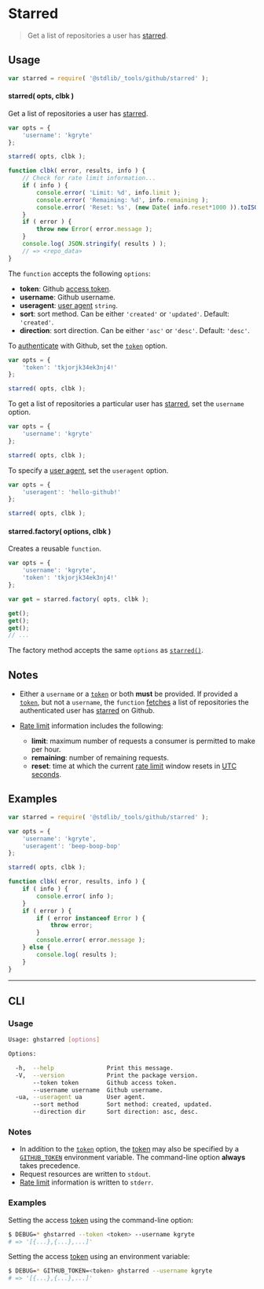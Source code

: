 <!--

@license Apache-2.0

Copyright (c) 2021 The Stdlib Authors.

Licensed under the Apache License, Version 2.0 (the "License");
you may not use this file except in compliance with the License.
You may obtain a copy of the License at

   http://www.apache.org/licenses/LICENSE-2.0

Unless required by applicable law or agreed to in writing, software
distributed under the License is distributed on an "AS IS" BASIS,
WITHOUT WARRANTIES OR CONDITIONS OF ANY KIND, either express or implied.
See the License for the specific language governing permissions and
limitations under the License.

-->

# Starred

> Get a list of repositories a user has [starred][github-starred].

<!-- Section to include introductory text. Make sure to keep an empty line after the intro `section` element and another before the `/section` close. -->

<section class="intro">

</section>

<!-- /.intro -->

<!-- Package usage documentation. -->

<section class="usage">

## Usage

```javascript
var starred = require( '@stdlib/_tools/github/starred' );
```

<a name="starred"></a>

#### starred( opts, clbk )

Get a list of repositories a user has [starred][github-starred].

<!-- run-disable -->

```javascript
var opts = {
    'username': 'kgryte'
};

starred( opts, clbk );

function clbk( error, results, info ) {
    // Check for rate limit information...
    if ( info ) {
        console.error( 'Limit: %d', info.limit );
        console.error( 'Remaining: %d', info.remaining );
        console.error( 'Reset: %s', (new Date( info.reset*1000 )).toISOString() );
    }
    if ( error ) {
        throw new Error( error.message );
    }
    console.log( JSON.stringify( results ) );
    // => <repo_data>
}
```

The `function` accepts the following `options`:

-   **token**: Github [access token][github-token].
-   **username**: Github username.
-   **useragent**: [user agent][github-user-agent] `string`.
-   **sort**: sort method. Can be either `'created'` or `'updated'`. Default: `'created'`.
-   **direction**: sort direction. Can be either `'asc'` or `'desc'`. Default: `'desc'`.

To [authenticate][github-oauth2] with Github, set the [`token`][github-token] option.

<!-- run-disable -->

```javascript
var opts = {
    'token': 'tkjorjk34ek3nj4!'
};

starred( opts, clbk );
```

To get a list of repositories a particular user has [starred][github-starred], set the `username` option.

<!-- run-disable -->

```javascript
var opts = {
    'username': 'kgryte'
};

starred( opts, clbk );
```

To specify a [user agent][github-user-agent], set the `useragent` option.

<!-- run-disable -->

```javascript
var opts = {
    'useragent': 'hello-github!'
};

starred( opts, clbk );
```

#### starred.factory( options, clbk )

Creates a reusable `function`.

<!-- run-disable -->

```javascript
var opts = {
    'username': 'kgryte',
    'token': 'tkjorjk34ek3nj4!'
};

var get = starred.factory( opts, clbk );

get();
get();
get();
// ...
```

The factory method accepts the same `options` as [`starred()`](#starred).

</section>

<!-- /.usage -->

<!-- Package usage notes. Make sure to keep an empty line after the `section` element and another before the `/section` close. -->

<section class="notes">

## Notes

-   Either a `username` or a [`token`][github-token] or both **must** be provided. If provided a [`token`][github-token], but not a `username`, the `function` [fetches][github-get] a list of repositories the authenticated user has [starred][github-starred] on Github.

-   [Rate limit][github-rate-limit] information includes the following:
    -   **limit**: maximum number of requests a consumer is permitted to make per hour.
    -   **remaining**: number of remaining requests.
    -   **reset**: time at which the current [rate limit][github-rate-limit] window resets in [UTC seconds][unix-time].

</section>

<!-- /.notes -->

<!-- Package usage examples. -->

<section class="examples">

## Examples

<!-- eslint no-undef: "error" -->

```javascript
var starred = require( '@stdlib/_tools/github/starred' );

var opts = {
    'username': 'kgryte',
    'useragent': 'beep-boop-bop'
};

starred( opts, clbk );

function clbk( error, results, info ) {
    if ( info ) {
        console.error( info );
    }
    if ( error ) {
        if ( error instanceof Error ) {
            throw error;
        }
        console.error( error.message );
    } else {
        console.log( results );
    }
}
```

</section>

<!-- /.examples -->

<!-- Section for describing a command-line interface. -->

* * *

<section class="cli">

## CLI

<!-- CLI usage documentation. -->

<section class="usage">

### Usage

```bash
Usage: ghstarred [options] 

Options:

  -h,  --help               Print this message.
  -V,  --version            Print the package version.
       --token token        Github access token.
       --username username  Github username.
  -ua, --useragent ua       User agent.
       --sort method        Sort method: created, updated.
       --direction dir      Sort direction: asc, desc.
```

</section>

<!-- /.usage -->

<!-- CLI usage notes. Make sure to keep an empty line after the `section` element and another before the `/section` close. -->

<section class="notes">

### Notes

-   In addition to the [`token`][github-token] option, the [token][github-token] may also be specified by a [`GITHUB_TOKEN`][github-token] environment variable. The command-line option **always** takes precedence.
-   Request resources are written to `stdout`.
-   [Rate limit][github-rate-limit] information is written to `stderr`.

</section>

<!-- /.notes -->

<!-- CLI usage examples. -->

<section class="examples">

### Examples

Setting the access [token][github-token] using the command-line option:

<!-- run-disable -->

```bash
$ DEBUG=* ghstarred --token <token> --username kgryte
# => '[{...},{...},...]'
```

Setting the access [token][github-token] using an environment variable:

<!-- run-disable -->

```bash
$ DEBUG=* GITHUB_TOKEN=<token> ghstarred --username kgryte
# => '[{...},{...},...]'
```

</section>

<!-- /.examples -->

</section>

<!-- /.cli -->

<!-- Section to include cited references. If references are included, add a horizontal rule *before* the section. Make sure to keep an empty line after the `section` element and another before the `/section` close. -->

<section class="references">

</section>

<!-- /.references -->

<!-- Section for all links. Make sure to keep an empty line after the `section` element and another before the `/section` close. -->

<section class="links">

[unix-time]: http://en.wikipedia.org/wiki/Unix_time

[github-get]: https://github.com/kgryte/github-get
[github-starred]: https://developer.github.com/v3/activity/starring/
[github-token]: https://github.com/settings/tokens/new
[github-oauth2]: https://developer.github.com/v3/#oauth2-token-sent-in-a-header
[github-user-agent]: https://developer.github.com/v3/#user-agent-required
[github-rate-limit]: https://developer.github.com/v3/rate_limit/

</section>

<!-- /.links -->
